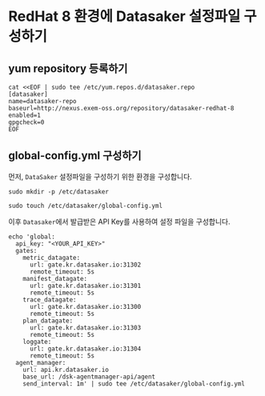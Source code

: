 # RedHat 8 환경에 Datasaker 설정파일 구성하기

## yum repository 등록하기

```shell
cat <<EOF | sudo tee /etc/yum.repos.d/datasaker.repo
[datasaker]
name=datasaker-repo
baseurl=http://nexus.exem-oss.org/repository/datasaker-redhat-8
enabled=1
gpgcheck=0
EOF
```

## global-config.yml 구성하기

먼저, `DataSaker` 설정파일을 구성하기 위한 환경을 구성합니다.

```shell
sudo mkdir -p /etc/datasaker

sudo touch /etc/datasaker/global-config.yml
```

이후 `Datasaker`에서 발급받은 API Key를 사용하여 설정 파일을 구성합니다.

```shell
echo 'global:
  api_key: "<YOUR_API_KEY>"
  gates:
    metric_datagate:
      url: gate.kr.datasaker.io:31302
      remote_timeout: 5s
    manifest_datagate:
      url: gate.kr.datasaker.io:31301
      remote_timeout: 5s
    trace_datagate:
      url: gate.kr.datasaker.io:31300
      remote_timeout: 5s
    plan_datagate:
      url: gate.kr.datasaker.io:31303
      remote_timeout: 5s
    loggate:
      url: gate.kr.datasaker.io:31304
      remote_timeout: 5s
  agent_manager:
    url: api.kr.datasaker.io
    base_url: /dsk-agentmanager-api/agent
    send_interval: 1m' | sudo tee /etc/datasaker/global-config.yml
```

